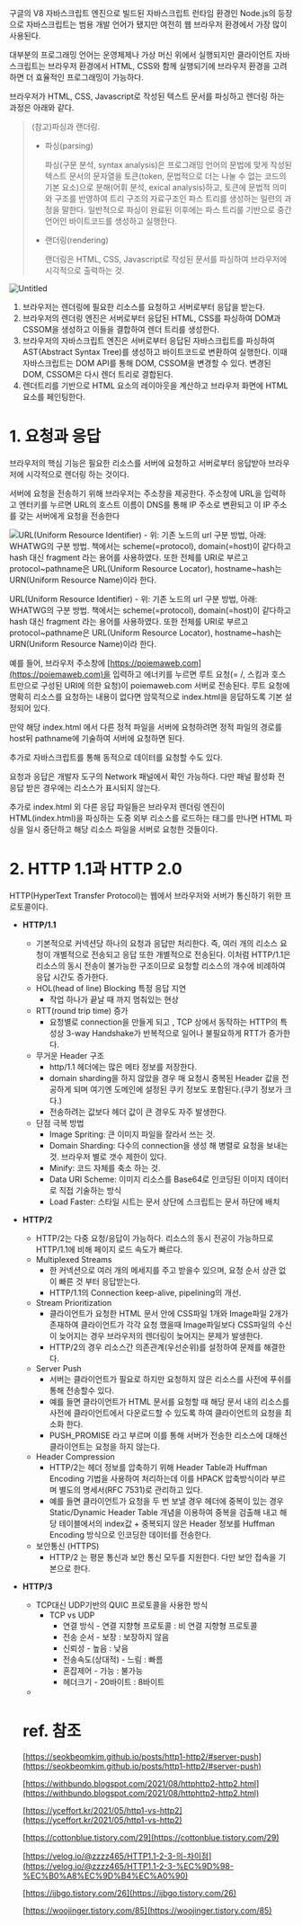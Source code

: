 구글의 V8 자바스크립트 엔진으로 빌드된 자바스크립트 런타임 환경인 Node.js의 등장으로 자바스크립트는 범용 개발 언어가 됐지만 여전히 웹 브라우저 환경에서 가장 많이 사용된다.

대부분의 프로그래밍 언어는 운영체제나 가상 머신 위에서 실행되지만 클라이언트 자바스크립트는 브라우저 환경에서 HTML, CSS와 함께 실행되기에 브라우저 환경을 고려하면 더 효율적인 프로그래밍이 가능하다.

브라우저가 HTML, CSS, Javascript로 작성된 텍스트 문서를 파싱하고 렌더링 하는 과정은 아래와 같다.

> (참고)파싱과 랜더링.
> 
> - 파싱(parsing)
>     
>     파싱(구문 분석, syntax analysis)은 프로그래밍 언어의 문법에 맞게 작성된 텍스트 문서의 문자열을 토큰(token, 문법적으로 더는 나눌 수 없는 코드의 기본 요소)으로 분해(어휘 분석, exical analysis)하고, 토큰에 문법적 의미와 구조를 반영하여 트리 구조의 자료구조인 파스 트리를 생성하는 일련의 과정을 말한다.
>     일반적으로 파싱이 완료된 이후에는 파스 트리를 기반으로 중간 언어인 바이트코드를 생성하고 실행한다.
>     
> - 랜더링(rendering)
>     
>     랜더링은 HTML, CSS, Javascript로 작성된 문서를 파싱하여 브라우저에 시각적으로 출력하는 것.
>     

![Untitled](https://s3-us-west-2.amazonaws.com/secure.notion-static.com/19129b41-1dbb-4c98-b48c-4d43ee506817/Untitled.png)

1. 브라우저는 렌더링에 필요한 리소스를 요청하고 서버로부터 응답을 받는다.
2. 브라우저의 렌더링 엔진은 서버로부터 응답된 HTML, CSS를 파싱하여 DOM과 CSSOM을 생성하고 이들을 결합하여 렌더 트리를 생성한다.
3. 브라우저의 자바스크립트 엔진은 서버로부터 응답된 자바스크립트를 파싱하여 AST(Abstract Syntax Tree)를 생성하고 바이트코드로 변환하여 실행한다. 이때 자바스크립트는 DOM API를 통해 DOM, CSSOM을 변경할 수 있다. 변경된 DOM, CSSOM은 다시 렌더 트리로 결합된다.
4. 렌더트리를 기반으로 HTML 요소의 레이아웃을 계산하고 브라우저 화면에 HTML 요소를 페인팅한다.

# 1. 요청과 응답

브라우저의 핵심 기능은 필요한 리소스를 서버에 요청하고 서버로부터 응답받아 브라우저에 시각적으로 렌더링 하는 것이다.

서버에 요청을 전송하기 위해 브라우저는 주소창을 제공한다. 주소창에 URL을 입력하고 엔터키를 누르면 URL의 호스트 이름이 DNS를 통해 IP 주소로 변환되고 이 IP 주소를 갖는 서버에게 요청을 전송한다

![URL(Uniform Resource Identifier) - 위: 기존 노드의 url 구분 방법, 아래: WHATWG의 구분 방법.
책에서는 scheme(=protocol), domain(=host)이 같다하고 hash 대신 fragment 라는 용어를 사용하였다.
또한 전체를 URI로 부르고 protocol~pathname은 URL(Uniform Resource Locator), hostname~hash는 URN(Uniform Resource Name)이라 한다.](https://s3-us-west-2.amazonaws.com/secure.notion-static.com/ea3cf8c8-08a3-4068-8cab-ba9147ee6d46/Untitled.png)

URL(Uniform Resource Identifier) - 위: 기존 노드의 url 구분 방법, 아래: WHATWG의 구분 방법.
책에서는 scheme(=protocol), domain(=host)이 같다하고 hash 대신 fragment 라는 용어를 사용하였다.
또한 전체를 URI로 부르고 protocol~pathname은 URL(Uniform Resource Locator), hostname~hash는 URN(Uniform Resource Name)이라 한다.

예를 들어, 브라우저 주소창에 [https://poiemaweb.com](https://poiemaweb.com)을 입력하고 에너키를 누르면 루트 요청(= /, 스킴과 호스트만으로 구성된 URI에 의한 요청)이 poiemaweb.com 서버로 전송된다. 루트 요청에 명확히 리소스를 요청하는 내용이 없다면 암묵적으로 index.html을 응답하도록 기본 설정되어 있다. 

만약 해당 index.html 에서 다른 정적 파일을 서버에 요청하려면 정적 파일의 경로를 host뒤 pathname에 기술하여 서버에 요청하면 된다.

추가로 자바스크립트를 통해 동적으로 데이터를 요청할 수도 있다.

요청과 응답은 개발자 도구의 Network 패널에서 확인 가능하다. 다만 패널 활성화 전 응답 받은 경우에는 리소스가 표시되지 않는다.

추가로 index.html 외 다른 응답 파일들은 브라우저 렌더링 엔진이 HTML(index.html)을 파싱하는 도중 외부 리소스를 로드하는 태그를 만나면 HTML 파싱을 일시 중단하고 해당 리소스 파일을 서버로 요청한 것들이다.

# 2. HTTP 1.1과 HTTP 2.0

HTTP(HyperText Transfer Protocol)는 웹에서 브라우저와 서버가 통신하기 위한 프로토콜이다.

- **HTTP/1.1**
    - 기본적으로 커넥션당 하나의 요청과 응답만 처리한다. 즉, 여러 개의 리소스 요청이 개별적으로 전송되고 응답 또한 개별적으로 전송된다. 이처럼 HTTP/1.1은 리소스의 동시 전송이 불가능한 구조이므로 요청할 리소스의 개수에 비례하여 응답 시간도 증가한다.
    - HOL(head of line) Blocking 특정 응답 지연
        - 작업 하나가 끝날 때 까지 멈춰있는 현상
    - RTT(round trip time) 증가
        - 요청별로 connection을 만들게 되고 , TCP 상에서 동작하는 HTTP의 특성상 3-way Handshake가 반복적으로 일어나 불필요하게  RTT가 증가한다.
    - 무거운 Header 구조
        - http/1.1 헤더에는 많은 메타 정보를 저장한다.
        - domain sharding을 하지 않았을 경우 매 요청시 중복된 Header 값을 전공하게 되며 여기엔 도메인에 설정된 쿠키 정보도 포함된다.(쿠기 정보가 크다.)
        - 전송하려는 값보다 헤더 값이 큰 경우도 자주 발생한다.
    - 단점 극복 방법
        - Image Spriting:  큰 이미지 파일을 잘라서 쓰는 것.
        - Domain Sharding: 다수의  connection을 생성 해 병렬로 요청을 보내는 것. 브라우저 별로 갯수 제한이 있다.
        - Minify: 코드 자체를 축소 하는 것.
        - Data URI Scheme: 이미지 리소스를 Base64로 인코딩된 이미지 데이터로 직접 기술하는 방식
        - Load Faster: 스타일 시트는 문서 상단에 스크립트는 문서 하단에 배치
- **HTTP/2**
    - HTTP/2는 다중 요청/응답이 가능하다. 리소스의 동시 전공이 가능하므로 HTTP/1.1에 비해 페이지 로드 속도가 빠르다.
    - Multiplexed Streams
        - 한 커넥션으로 여러 개의 메세지를 주고 받을수 있으며, 요청 순서 상관 없이 빠른 것 부터 응답받는다.
        - HTTP/1.1의 Connection keep-alive, pipelining의 개선.
    - Stream Prioritization
        - 클라이언트가 요청한 HTML 문서 안에 CSS파일 1개와 Image파일 2개가 존재하여 클라이언트가 각각 요청 했을때 Image파일보다 CSS파일의 수신이 늦어지는 경우 브라우저의 렌더링이 늦어지는 문제가 발생한다.
        - HTTP/2의 경우 리소스간 의존관계(우선순위)를 설정하여 문제를 해결한다.
    - Server Push
        - 서버는 클라이언트가 필요로 하지만 요청하지 않은 리소스를 사전에 푸쉬를 통해 전송할수 있다.
        - 예를 들면 클라이언트가 HTML 문서를 요청할 때 해당 문서 내의 리소스를 사전에 클라이언트에서 다운로드할 수 있도록 하여 클라이언트의 요청을 최소화 한다.
        - PUSH_PROMISE 라고 부르며 이를 통해 서버가 전송한 리소스에 대해선 클라이언트는 요청을 하지 않는다.
    - Header Compression
        - HTTP/2는 헤더 정보를 압축하기 위해 Header Table과 Huffman Encoding 기법을 사용하여 처리하는데 이를 HPACK 압축방식이라 부르며 별도의 명세서(RFC 7531)로 관리하고 있다.
        - 예를 들면 클라이언트가 요청을 두 번 보낼 경우 헤더에 중복이 있는 경우 Static/Dynamic Header Table 개념을 이용하여 중복을 검출해 내고 해당 테이블에서의 index값 + 중복되지 않은 Header 정보를 Huffman Encoding 방식으로 인코딩한 데이터를 전송한다.
    - 보안통신 (HTTPS)
        - HTTP/2 는 평문 통신과 보안 통신 모두를 지원한다. 다만 보안 접속을 기본으로 한다.
- **HTTP/3**
    - TCP대신 UDP기반의 QUIC 프로토콜을 사용한 방식
        - TCP vs UDP
            - 연결 방식 - 연결 지향형 프로토콜 : 비 연결 지향형 프로토콜
            - 전송 순서 - 보장 : 보장하지 않음
            - 신뢰성 - 높음 : 낮음
            - 전송속도(상대적) - 느림 : 빠름
            - 혼잡제어 - 가능 : 불가능
            - 헤더크기 - 20바이트 : 8바이트
    - 
    
    # ref. 참조
    
    [https://seokbeomkim.github.io/posts/http1-http2/#server-push](https://seokbeomkim.github.io/posts/http1-http2/#server-push)
    
    [https://withbundo.blogspot.com/2021/08/httphttp2-http2.html](https://withbundo.blogspot.com/2021/08/httphttp2-http2.html)
    
    [https://yceffort.kr/2021/05/http1-vs-http2](https://yceffort.kr/2021/05/http1-vs-http2)
    
    [https://cottonblue.tistory.com/29](https://cottonblue.tistory.com/29)
    
    [https://velog.io/@zzzz465/HTTP1.1-2-3-의-차이점](https://velog.io/@zzzz465/HTTP1.1-2-3-%EC%9D%98-%EC%B0%A8%EC%9D%B4%EC%A0%90)
    
    [https://ijbgo.tistory.com/26](https://ijbgo.tistory.com/26)
    
    [https://woojinger.tistory.com/85](https://woojinger.tistory.com/85)
